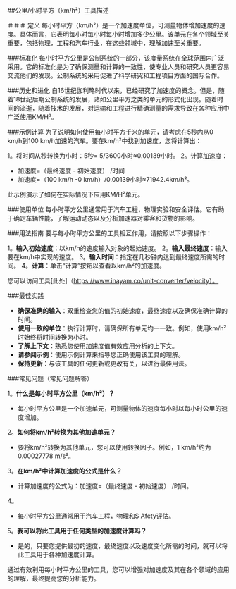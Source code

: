 ##公里/小时平方（km/h²）工具描述

＃＃＃ 定义
每小时平方（km/h²）是一个加速度单位，可测量物体增加速度的速度。具体而言，它表明每小时每小时每小时增加多少公里。该单元在各个领域至关重要，包括物理，工程和汽车行业，在这些领域中，理解加速至关重要。

###标准化
每小时平方公里是公制系统的一部分，该度量系统在全球范围内广泛采用。它的标准化是为了确保测量和计算的一致性，使专业人员和研究人员更容易交流他们的发现。公制系统的采用促进了科学研究和工程项目方面的国际合作。

###历史和进化
自16世纪伽利略时代以来，已经研究了加速度的概念。但是，随着18世纪后期公制系统的发展，诸如公里平方之类的单元的形式化出现。随着时间的流逝，随着技术的发展，对运输和工程进行精确测量的需求导致在各种应用中广泛使用KM/H²。

###示例计算
为了说明如何使用每小时平方千米的单元，请考虑在5秒内从0 km/h到100 km/h加速的汽车。要在km/h²中找到加速度，您将计算出：

1。将时间从秒转换为小时：5秒= 5/3600小时≈0.00139小时。
2。计算加速度：
- 加速度=（最终速度 - 初始速度） /时间
- 加速度=（100 km/h -0 km/h）/0.00139小时≈71942.4km/h²。

此示例演示了如何在实际情况下应用KM/H²单元。

###使用单位
每小时平方公里通常用于汽车工程，物理实验和安全评估。它有助于确定车辆性能，了解运动动态以及分析加速器对乘客和货物的影响。

###用法指南
要与每小时平方公里的工具相互作用，请按照以下步骤操作：

1。**输入初始速度**：以km/h的速度输入对象的起始速度。
2。**输入最终速度**：输入要在km/h中实现的速度。
3。**输入时间**：指定在几秒钟内达到最终速度所需的时间。
4。**计算**：单击“计算”按钮以查看以km/h²的加速度。

您可以访问工具[此处]（https://www.inayam.co/unit-converter/velocity）。

###最佳实践
-  **确保准确的输入**：双重检查您的值的初始速度，最终速度以及确保准确计算的时间。
-  **使用一致的单位**：执行计算时，请确保所有单元均一一致。例如，使用km/h²时始终将时间转换为小时。
-  **了解上下文**：熟悉您使用加速度值有效应用分析的上下文。
-  **请参阅示例**：使用示例计算来指导您正确使用该工具的理解。
-  **保持更新**：与该工具的任何更新或更改有关，以进行最佳用法。

###常见问题（常见问题解答）

1。**什么是每小时平方公里（km/h²）？**
- 每小时平方公里是一个加速单元，可测量物体的速度每小时以每小时公里的速度增加。

2。**如何将km/h²转换为其他加速单元？**
- 要将km/h²转换为其他单元，您可以使用转换因子。例如，1 km/h²约为0.00027778 m/s²。

3。**在km/h²中计算加速度的公式是什么？**
- 计算加速度的公式为：加速度=（最终速度 - 初始速度） /时间。

4。
- 每小时平方公里通常用于汽车工程，物理和S Afety评估。

5。**我可以将此工具用于任何类型的加速度计算吗？**
- 是的，只要您提供最初的速度，最终速度以及速度变化所需的时间，就可以将此工具用于各种加速度计算。

通过有效利用每小时平方公里的工具，您可以增强对加速度及其在各个领域的应用的理解，最终提高您的分析能力。